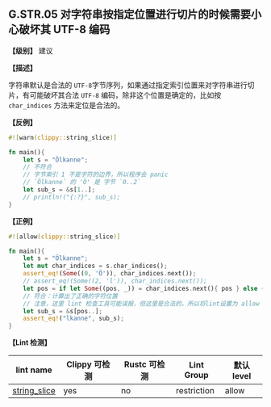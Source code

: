 ## G.STR.05   对字符串按指定位置进行切片的时候需要小心破坏其 UTF-8 编码

**【级别】** 建议

**【描述】**

字符串默认是合法的 `UTF-8`字节序列，如果通过指定索引位置来对字符串进行切片，有可能破坏其合法 `UTF-8` 编码，除非这个位置是确定的，比如按 `char_indices` 方法来定位是合法的。

**【反例】**

```rust
#![warn(clippy::string_slice)]

fn main(){ 
    let s = "Ölkanne";
    // 不符合
    // 字节索引 1 不是字符的边界，所以程序会 panic 
    // `Ölkanne` 的 'Ö' 是 字节 `0..2`
    let sub_s = &s[1..];
    // println!("{:?}", sub_s);
}

```

**【正例】**

```rust
#![allow(clippy::string_slice)]

fn main(){
    let s = "Ölkanne";
    let mut char_indices = s.char_indices();
    assert_eq!(Some((0, 'Ö')), char_indices.next());
    // assert_eq!(Some((2, 'l')), char_indices.next()); 
    let pos = if let Some((pos, _)) = char_indices.next(){ pos } else {0};
    // 符合：计算出了正确的字符位置
    // 注意，这里 lint 检查工具可能误报，但这里是合法的，所以将lint设置为 allow
    let sub_s = &s[pos..];
    assert_eq!("lkanne", sub_s);
}
```

**【Lint 检测】**

| lint name                                                                    | Clippy 可检测 | Rustc 可检测 | Lint Group  | 默认level |
| ---------------------------------------------------------------------------- | ------------- | ------------ | ----------- | --------- |
| [string_slice](https://rust-lang.github.io/rust-clippy/master/#string_slice) | yes           | no           | restriction | allow     |


